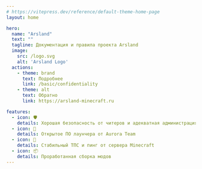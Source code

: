 ```yaml
---
# https://vitepress.dev/reference/default-theme-home-page
layout: home

hero:
  name: "Arsland"
  text: ""
  tagline: Документация и правила проекта Arsland
  image:
    src: /logo.svg
    alt: 'Arsland Logo'
  actions:
    - theme: brand
      text: Подробнее
      link: /basic/confidentiality
    - theme: alt
      text: Обратно
      link: https://arsland-minecraft.ru

features:
  - icon: 🛡️
    details: Хорошая безопасность от читеров и адекватная администрация
  - icon: 💾
    details: Открытое ПО лаунчера от Aurora Team
  - icon: 🚀
    details: Стабильный ТПС и пинг от сервера Minecraft
  - icon: 📦
    details: Проработанная сборка модов
---
```


